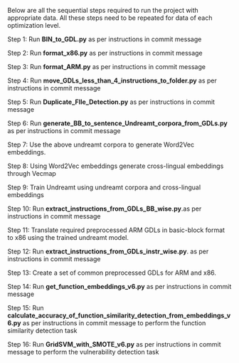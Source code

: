 Below are all the sequential steps required to run the project with appropriate data. All these steps need to be repeated for data of each optimization level.

Step 1: Run **BIN_to_GDL.py** as per instructions in commit message


Step 2: Run **format_x86.py** as per instructions in commit message

Step 3: Run **format_ARM.py** as per instructions in commit message

Step 4: Run **move_GDLs_less_than_4_instructions_to_folder.py** as per instructions in commit message

Step 5: Run **Duplicate_FIle_Detection.py** as per instructions in commit message

Step 6: Run **generate_BB_to_sentence_Undreamt_corpora_from_GDLs.py** as per instructions in commit message

Step 7: Use the above undreamt corpora to generate Word2Vec embeddings.

Step 8: Using Word2Vec embeddings generate cross-lingual embeddings through Vecmap

Step 9: Train Undreamt using undreamt corpora and cross-lingual embeddings

Step 10: Run **extract_instructions_from_GDLs_BB_wise.py**.as per instructions in commit message


Step 11: Translate required preprocessed ARM GDLs in basic-block format to x86 using the trained undreamt model.

Step 12: Run **extract_instructions_from_GDLs_instr_wise.py**. as per instructions in commit message


Step 13: Create a set of common preprocessed GDLs for ARM and x86.

Step 14: Run **get_function_embeddings_v6.py** as per instructions in commit message

Step 15: Run **calculate_accuracy_of_function_similarity_detection_from_embeddings_v6.py** as per instructions in commit message to perform the function similarity detection task

Step 16: Run **GridSVM_with_SMOTE_v6.py** as per instructions in commit message to perform the vulnerability detection task

